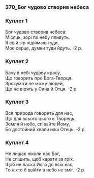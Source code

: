 ### 370_Бог чудово створив небеса
### Куплет 1
Бог чудово створив небеса: <br/>Місяць, зорі по небу пливуть.<br/>Я свій зір підіймаю туди, <br/>Моє серце, думки туди йдуть.   -2 p.
### Куплет 2
Бачу в небі чудову красу, <br/>Що говорить про Бога-Творця.<br/>Зрозуміти не можу людей, <br/>Що не вірять у Сина й Отця.   -2 p.
### Куплет 3
Вся природа говорить для нас, <br/>Що для всього цього є Творець.<br/>Земля й небо, співайте Йому, <br/>Бо достойний хвали наш Отець.   -2 p.
### Куплет 4
Не лишає ніколи нас Бог, <br/>Не спішить, щоб карати за гріх.<br/>Щоб не ласка Його до всіх нас, <br/>То ніхто б ввійти в небо не зміг.  -2 p.
